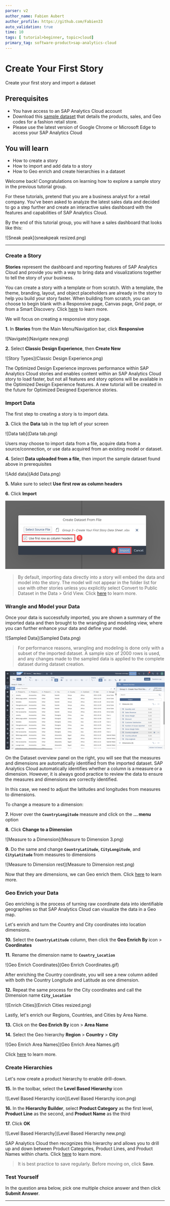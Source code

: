 ```yaml
---
parser: v2
author_name: Fabien Aubert
author_profile: https://github.com/Fabien33
auto_validation: true
time: 10
tags: [ tutorial>beginner, topic>cloud]
primary_tag: software-product>sap-analytics-cloud
---
```


# Create Your First Story
<!-- description --> Create your first story and import a dataset

## Prerequisites
 - You have access to an SAP Analytics Cloud account
 - Download this [sample dataset](https://d.dam.sap.com/a/fAJmXck?rc=10) that details the products, sales, and Geo codes for a fashion retail store.
 - Please use the latest version of Google Chrome or Microsoft Edge to access your SAP Analytics Cloud

## You will learn
  - How to create a story
  - How to import and add data to a story
  - How to Geo enrich and create hierarchies in a dataset

  Welcome back! Congratulations on learning how to explore a sample story in the previous tutorial group.

  For these tutorials, pretend that you are a business analyst for a retail company. You've been asked to analyze the latest sales data and decided to go a step further and create an interactive sales dashboard with the features and capabilities of SAP Analytics Cloud.

  By the end of this tutorial group, you will have a sales dashboard that looks like this:  

  ![Sneak peak](sneakpeak resized.png)

---

### Create a Story

**Stories** represent the dashboard and reporting features of SAP Analytics Cloud and provide you with a way to bring data and visualizations together to tell the story of your business.

You can create a story with a template or from scratch. With a template, the theme, branding, layout, and object placeholders are already in the story to help you build your story faster. When building from scratch, you can choose to begin blank with a Responsive page, Canvas page, Grid page, or from a Smart Discovery. Click [here](https://help.sap.com/viewer/00f68c2e08b941f081002fd3691d86a7/release/en-US/f0cc6e14392e4b18b0f1bcaab839cc2d.html) to learn more.

We will focus on creating a responsive story page.

**1.** In **Stories** from the Main Menu/Navigation bar, click **Responsive**

![Navigate](Navigate new.png)

**2.** Select **Classic Design Experience**, then **Create New**

![Story Types](Classic Design Experience.png)

The Optimized Design Experience improves performance within SAP Analytics Cloud stories and enables content within an SAP Analytics Cloud story to load faster, but not all features and story options will be available in the Optimized Design Experience features. A new tutorial will be created in the future for Optimized Designed Experience stories.


### Import Data


The first step to creating a story is to import data.

**3.** Click the **Data** tab in the top left of your screen

![Data tab](Data tab.png)

Users may choose to import data from a file, acquire data from a source/connection, or use data acquired from an existing model or dataset.

**4.** Select **Data uploaded from a file**, then import the sample dataset found above in prerequisites

![Add data](Add Data.png)

**5.** Make sure to select **Use first row as column headers**

**6.** Click **Import**

![Import](Import.png)

> By default, importing data directly into a story will embed the data and model into the story. The model will not appear in the folder list for use with other stories unless you explicitly select Convert to Public Dataset in the Data > Grid View. Click [here](https://help.sap.com/viewer/00f68c2e08b941f081002fd3691d86a7/release/en-US/c5d2b331c2234806ace715024e521e64.html) to learn more.


### Wrangle and Model your Data


Once your data is successfully imported, you are shown a summary of the imported data and then brought to the wrangling and modeling view, where you can further enhance your data and define your model.

![Sampled Data](Sampled Data.png)

> For performance reasons, wrangling and modeling is done only with a subset of the imported dataset. A sample size of 2000 rows is used, and any changes made to the sampled data is applied to the complete dataset during dataset creation.

![Dataset](Dataset.png)

On the Dataset overview panel on the right, you will see that the measures and dimensions are automatically identified from the imported dataset. SAP Analytics Cloud automatically identifies whether a column is a measure or a dimension. However, it is always good practice to review the data to ensure the measures and dimensions are correctly identified.

In this case, we need to adjust the latitudes and longitudes from measures to dimensions.  

To change a measure to a dimension:  

**7.** Hover over the **`CountryLongitude`** measure and click on the **… menu** option

**8.** Click **Change to a Dimension**

![Measure to a Dimension](Measure to Dimension 3.png)

**9.** Do the same and change **`CountryLatitude`**, **`CityLongitude`**, and **`CityLatitude`** from measures to dimensions

![Measure to Dimension rest](Measure to Dimension rest.png)

Now that they are dimensions, we can Geo enrich them. Click [here](https://help.sap.com/viewer/00f68c2e08b941f081002fd3691d86a7/release/en-US/b396a6eb42e3491aac1791e2d10de68f.html) to learn more.


### Geo Enrich your Data


Geo enriching is the process of turning raw coordinate data into identifiable geographies so that SAP Analytics Cloud can visualize the data in a Geo map.

Let's enrich and turn the Country and City coordinates into location dimensions.

**10.**	Select the **`CountryLatitude`** column, then click the **Geo Enrich By** icon > **Coordinates**  

**11.**	Rename the dimension name to **`Country_Location`**

![Geo Enrich Coordinates](Geo Enrich Coordinates.gif)

After enriching the Country coordinate, you will see a new column added with both the Country Longitude and Latitude as one dimension.

**12.** Repeat the same process for the City coordinates and call the Dimension name **`City_Location`**

![Enrich Cities](Enrich Cities resized.png)

Lastly, let's enrich our Regions, Countries, and Cities by Area Name.

**13.** Click on the **Geo Enrich By** icon > **Area Name**  

**14.** Select the Geo hierarchy **Region** > **Country** > **City**

![Geo Enrich Area Names](Geo Enrich Area Names.gif)

Click [here](https://help.sap.com/viewer/00f68c2e08b941f081002fd3691d86a7/release/en-US/c52a875d319b4cd1890a52f6286f96bc.html) to learn more.


### Create Hierarchies


Let's now create a product hierarchy to enable drill-down.

**15.** In the toolbar, select the **Level Based Hierarchy** icon

![Level Based Hierarchy icon](Level Based Hierarchy icon.png)

**16.** In the **Hierarchy Builder**, select **Product Category** as the first level, **Product Line** as the second, and **Product Name** as the third  

**17.** Click **OK**

![Level Based Hierarchy](Level Based Hierarchy new.png)

SAP Analytics Cloud then recognizes this hierarchy and allows you to drill up and down between Product Categories, Product Lines, and Product Names within charts. Click [here](https://help.sap.com/viewer/00f68c2e08b941f081002fd3691d86a7/release/en-US/a5af17fec4f1428188ea185a526873c0.html) to learn more.

> It is best practice to save regularly. Before moving on, click **Save**.


### Test Yourself

In the question area below, pick one multiple choice answer and then click **Submit Answer**.




---
